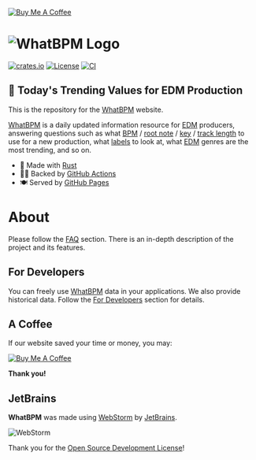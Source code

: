 [![Buy Me A Coffee](https://www.buymeacoffee.com/assets/img/custom_images/orange_img.png)](https://boosty.to/sergree)

# ![WhatBPM Logo](https://raw.githubusercontent.com/sergree/whatbpm/main/images/whatbpm_logo.png)

[![crates.io](https://img.shields.io/crates/v/whatbpm)](https://crates.io/crates/whatbpm)
[![License](https://img.shields.io/crates/l/whatbpm)](https://crates.io/crates/whatbpm)
[![CI](https://github.com/sergree/whatbpm/actions/workflows/website_build_deploy.yml/badge.svg)](https://github.com/sergree/whatbpm/actions)

## 💓 Today's Trending Values for EDM Production 

This is the repository for the [WhatBPM] website.

[WhatBPM] is a daily updated information resource for [EDM] producers, answering questions such as
what [BPM] / [root note] / [key] / [track length] to use for a new production, what [labels][label] to look at, what [EDM] genres are the most trending, and so on.

- 🦀 Made with [Rust]
- 🧑‍🍳 Backed by [GitHub Actions]
- 🍽️ Served by [GitHub Pages]

# About

Please follow the [FAQ] section. There is an in-depth description of the project and its features.

[//]: # (## Press)

[//]: # (We are mentioned in the press.)

[//]: # (⌛ *Coming soon...*)

[//]: # (Thanks, guys!)

## For Developers

You can freely use [WhatBPM] data in your applications. We also provide historical data. Follow the [For Developers] section for details.

[//]: # (# Backers)

[//]: # (Our project is supported by these wonderful people.)

[//]: # (⌛ *Coming soon...*)

[//]: # (Thank you!)

## A Coffee

If our website saved your time or money, you may:

[![Buy Me A Coffee](https://www.buymeacoffee.com/assets/img/custom_images/orange_img.png)](https://boosty.to/sergree)

**Thank you!**

## JetBrains

**WhatBPM** was made using [WebStorm] by [JetBrains].

![WebStorm](https://resources.jetbrains.com/storage/products/company/brand/logos/WebStorm.png)

Thank you for the [Open Source Development License]!

[WhatBPM]: https://sergree.github.io/whatbpm/
[EDM]: https://en.wikipedia.org/wiki/Electronic_dance_music
[BPM]: https://en.wikipedia.org/wiki/Tempo
[root note]: https://en.wikipedia.org/wiki/Tonic_(music)
[key]: https://en.wikipedia.org/wiki/Key_(music)
[track length]: https://en.wikipedia.org/wiki/Duration_(music)
[label]: https://en.wikipedia.org/wiki/Record_label
[Rust]: https://www.rust-lang.org/
[GitHub Actions]: https://github.com/features/actions
[GitHub Pages]: https://pages.github.com/
[FAQ]: https://github.com/sergree/whatbpm/wiki/FAQ
[For Developers]: https://github.com/sergree/whatbpm/wiki/For-Developers
[WebStorm]: https://www.jetbrains.com/webstorm/
[JetBrains]: https://www.jetbrains.com/
[Open Source Development License]:  https://jb.gg/OpenSourceSupport
